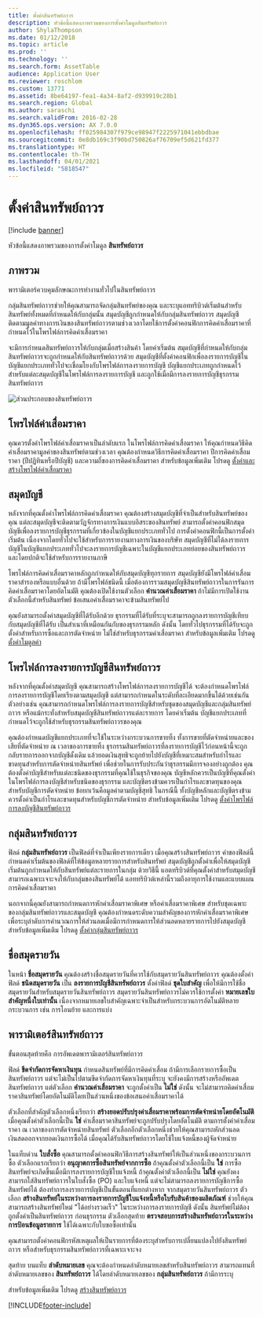 ```yaml
---
title: ตั้งค่าสินทรัพย์ถาวร
description: หัวข้อนี้แสดงภาพรวมของการตั้งค่าโมดูลสินทรัพย์ถาวร
author: ShylaThompson
ms.date: 01/12/2018
ms.topic: article
ms.prod: ''
ms.technology: ''
ms.search.form: AssetTable
audience: Application User
ms.reviewer: roschlom
ms.custom: 13771
ms.assetid: 8be64197-fea1-4a34-8af2-d939919c28b1
ms.search.region: Global
ms.author: saraschi
ms.search.validFrom: 2016-02-28
ms.dyn365.ops.version: AX 7.0.0
ms.openlocfilehash: ff025984307f979ce98947f2225971041ebbdbae
ms.sourcegitcommit: 0e8db169c3f90bd750826af76709ef5d621fd377
ms.translationtype: HT
ms.contentlocale: th-TH
ms.lasthandoff: 04/01/2021
ms.locfileid: "5818547"
---
```

# <a name="set-up-fixed-assets"></a>ตั้งค่าสินทรัพย์ถาวร

[!include [banner](../includes/banner.md)]

หัวข้อนี้แสดงภาพรวมของการตั้งค่าโมดูล **สินทรัพย์ถาวร**

## <a name="overview"></a>ภาพรวม

พารามิเตอร์ควบคุมลักษณะการทำงานทั่วไปในสินทรัพย์ถาวร

กลุ่มสินทรัพย์ถาวรช่วยให้คุณสามารถจัดกลุ่มสินทรัพย์ของคุณ และระบุแอททริบิวต์เริ่มต้นสำหรับสินทรัพย์ทั้งหมดที่กำหนดให้กับกลุ่มนั้น สมุดบัญชีถูกกำหนดให้กับกลุ่มสินทรัพย์ถาวร สมุดบัญชีติดตามมูลค่าทางการเงินของสินทรัพย์ถาวรตามช่วงเวลาโดยใช้การตั้งค่าคอนฟิกการคิดค่าเสื่อมราคาที่กำหนดไว้ในโพรไฟล์การคิดค่าเสื่อมราคา

จะมีการกำหนดสินทรัพย์ถาวรให้กับกลุ่มเมื่อสร้างสินค้า โดยค่าเริ่มต้น สมุดบัญชีที่กำหนดให้กับกลุ่มสินทรัพย์ถาวรจะถูกกำหนดให้กับสินทรัพย์ถาวรด้วย สมุดบัญชีที่ตั้งค่าคอนฟิกเพื่อลงรายการบัญชีในบัญชีแยกประเภททั่วไปจะเชื่อมโยงกับโพรไฟล์การลงรายการบัญชี บัญชีแยกประเภทถูกกำหนดไว้สำหรับแต่ละสมุดบัญชีในโพรไฟล์การลงรายการบัญชี และถูกใช้เมื่อมีการลงรายการบัญชีธุรกรรมสินทรัพย์ถาวร

![ส่วนประกอบของสินทรัพย์ถาวร](./media/FAComponents_Updated.png)

## <a name="depreciation-profiles"></a>โพรไฟล์ค่าเสื่อมราคา

คุณควรตั้งค่าโพรไฟล์ค่าเสื่อมราคาเป็นลำดับแรก ในโพรไฟล์การคิดค่าเสื่อมราคา ให้คุณกำหนดวิธีคิดค่าเสื่อมราคามูลค่าของสินทรัพย์ตามช่วงเวลา คุณต้องกำหนดวิธีการคิดค่าเสื่อมราคา ปีการคิดค่าเสื่อมราคา (ปีปฏิทินหรือปีบัญชี) และความถี่ของการคิดค่าเสื่อมราคา สำหรับข้อมูลเพิ่มเติม โปรดดู [ตั้งค่าและสร้างโพรไฟล์ค่าเสื่อมราคา](tasks/set-up-depreciation-profiles.md)

## <a name="books"></a>สมุดบัญชี

หลังจากที่คุณตั้งค่าโพรไฟล์การคิดค่าเสื่อมราคา คุณต้องสร้างสมุดบัญชีที่จำเป็นสำหรับสินทรัพย์ของคุณ แต่ละสมุดบัญชีจะติดตามวัฏจักรทางการเงินแบบอิสระของสินทรัพย์ สามารถตั้งค่าคอนฟิกสมุดบัญชีเพื่อลงรายการบัญชีธุรกรรมที่เกี่ยวข้องในบัญชีแยกประเภททั่วไป การตั้งค่าคอนฟิกนี้เป็นการตั้งค่าเริ่มต้น เนื่องจากโดยทั่วไปจะใช้สำหรับการรายงานทางการเงินของบริษัท สมุดบัญชีที่ไม่ได้ลงรายการบัญชีในบัญชีแยกประเภททั่วไปจะลงรายการบัญชีเฉพาะในบัญชีแยกประเภทย่อยของสินทรัพย์ถาวร และโดยปกติจะใช้สำหรับการรายงานภาษี

โพรไฟล์การคิดค่าเสื่อมราคาหลักถูกกำหนดให้กับสมุดบัญชีทุกรายการ สมุดบัญชียังมีโพรไฟล์ค่าเสื่อมราคาสำรองหรือแบบอื่นด้วย ถ้ามีโพรไฟล์ชนิดนี้ เมื่อต้องการรวมสมุดบัญชีสินทรัพย์ถาวรในการรันการคิดค่าเสื่อมราคาโดยอัตโนมัติ คุณต้องเปิดใช้งานตัวเลือก **คำนวณค่าเสื่อมราคา** ถ้าไม่มีการเปิดใช้งานตัวเลือกนี้สำหรับสินทรัพย์ ข้อเสนอค่าเสื่อมราคาจะข้ามสินทรัพย์ไป

คุณยังสามารถตั้งค่าสมุดบัญชีที่ได้รับอีกด้วย ธุรกรรมที่ได้รับที่ระบุจะสามารถถูกลงรายการบัญชีเทียบกับสมุดบัญชีที่ได้รับ เป็นสำเนาที่เหมือนกันกับของธุรกรรมหลัก ดังนั้น โดยทั่วไปธุรกรรมที่ได้รับจะถูกตั้งค่าสำหรับการซื้อและการตัดจำหน่าย ไม่ใช่สำหรับธุรกรรมค่าเสื่อมราคา สำหรับข้อมูลเพิ่มเติม โปรดดู [ตั้งค่าโมดูลค่า](tasks/set-up-value-models.md)

## <a name="fixed-asset-posting-profiles"></a>โพรไฟล์การลงรายการบัญชีสินทรัพย์ถาวร

หลังจากที่คุณตั้งค่าสมุดบัญชี คุณสามารถสร้างโพรไฟล์การลงรายการบัญชีได้ จะต้องกำหนดโพรไฟล์การลงรายการบัญชีโดยเรียงตามสมุดบัญชี แต่สามารถกำหนดในระดับที่ละเอียดมากขึ้นได้ด้วยเช่นกัน ตัวอย่างเช่น คุณสามารถกำหนดโพรไฟล์การลงรายการบัญชีสำหรับชุดของสมุดบัญชีและกลุ่มสินทรัพย์ถาวร หรือแม้กระทั่งสำหรับสมุดบัญชีสินทรัพย์ถาวรแต่ละรายการ โดยค่าเริ่มต้น บัญชีแยกประเภทที่กำหนดไว้จะถูกใช้สำหรับธุรกรรมสินทรัพย์ถาวรของคุณ

คุณต้องกำหนดบัญชีแยกประเภทที่จะใช้ในระหว่างกระบวนการขายทิ้ง ทั้งการขายที่ตัดจำหน่ายและของเสียที่ตัดจำหน่าย ณ เวลาของการขายทิ้ง ธุรกรรมสินทรัพย์ถาวรที่ลงรายการบัญชีไว้ก่อนหน้านี้จะถูกกลับรายการออกจากบัญชีดั้งเดิม แล้วยอดเงินสุทธิจะถูกย้ายไปยังบัญชีที่เหมาะสมสำหรับกำไรและขาดทุนสำหรับการตัดจำหน่ายสินทรัพย์ เพื่อช่วยในการรับประกันว่าธุรกรรมมีการจองอย่างถูกต้อง คุณต้องตั้งค่าบัญชีสำหรับแต่ละชนิดของธุรกรรมที่คุณใช้ในธุรกิจของคุณ บัญชีหลักควรเป็นบัญชีที่คุณตั้งค่าในโพรไฟล์การลงบัญชีสำหรับชนิดของธุรกรรม และบัญชีตรงข้ามควรเป็นกำไรและขาดทุนของคุณสำหรับบัญชีการตัดจำหน่าย ข้อยกเว้นคือมูลค่าตามบัญชีสุทธิ ในกรณีนี้ ทั้งบัญชีหลักและบัญชีตรงข้ามควรตั้งค่าเป็นกำไรและขาดทุนสำหรับบัญชีการตัดจำหน่าย สำหรับข้อมูลเพิ่มเติม โปรดดู [ตั้งค่าโพรไฟล์การลงบัญชีสินทรัพย์ถาวร](tasks/set-up-fixed-asset-posting-profiles.md)

## <a name="fixed-asset-groups"></a>กลุ่มสินทรัพย์ถาวร

ฟิลด์ **กลุ่มสินทรัพย์ถาวร** เป็นฟิลด์ที่จำเป็นเพียงรายการเดียว เมื่อคุณสร้างสินทรัพย์ถาวร ค่าของฟิลด์นี้กำหนดค่าเริ่มต้นของฟิลด์ที่ให้ข้อมูลหลายรายการสำหรับสินทรัพย์ สมุดบัญชีถูกตั้งค่าเพื่อให้สมุดบัญชีเริ่มต้นถูกกำหนดให้กับสินทรัพย์แต่ละรายการในกลุ่ม ด้วยวิธีนี้ แอตทริบิวต์ที่คุณตั้งค่าสำหรับสมุดบัญชีสามารถเฉพาะเจาะจงให้กับกลุ่มของสินทรัพย์ได้ แอททริบิวต์เหล่านี้รวมถึงอายุการใช้งานและแบบแผนการคิดค่าเสื่อมราคา

นอกจากนี้คุณยังสามารถกำหนดการหักค่าเสื่อมราคาพิเศษ หรือค่าเสื่อมราคาพิเศษ สำหรับชุดเฉพาะของกลุ่มสินทรัพย์ถาวรและสมุดบัญชี คุณต้องกำหนดระดับความสำคัญของการหักค่าเสื่อมราคาพิเศษเพื่อระบุลำดับการคำนวณการให้ส่วนลดเมื่อมีการกำหนดการให้ส่วนลดหลายรายการไปยังสมุดบัญชี สำหรับข้อมูลเพิ่มเติม โปรดดู [ตั้งค่ากลุ่มสินทรัพย์ถาวร](tasks/set-up-fixed-asset-groups.md)

## <a name="journal-names"></a>ชื่อสมุดรายวัน

ในหน้า **ชื่อสมุดรายวัน** คุณต้องสร้างชื่อสมุดรายวันที่ควรใช้กับสมุดรายวันสินทรัพย์ถาวร คุณต้องตั้งค่าฟิลด์ **ชนิดสมุดรายวัน** เป็น **ลงรายการบัญชีสินทรัพย์ถาวร** ตั้งค่าฟิลด์ **ชุดใบสำคัญ** เพื่อให้มีการใช้ชื่อสมุดรายวันสำหรับสมุดรายวันสินทรัพย์ถาวร สมุดรายวันสินทรัพย์ถาวรไม่ควรใช้การตั้งค่า **หมายเลขใบสำคัญหนึ่งใบเท่านั้น** เนื่องจากหมายเลขใบสำคัญเฉพาะจำเป็นสำหรับกระบวนการอัตโนมัติหลายกระบวนการ เช่น การโอนย้าย และการแบ่ง

## <a name="fixed-asset-parameters"></a>พารามิเตอร์สินทรัพย์ถาวร

ขั้นตอนสุดท้ายคือ การอัพเดตพารามิเตอร์สินทรัพย์ถาวร

ฟิลด์ **ขีดจำกัดการจัดหาเงินทุน** กำหนดสินทรัพย์ที่มีการคิดค่าเสื่อม ถ้ามีการเลือกรายการซื้อเป็นสินทรัพย์ถาวร แต่จะไม่เป็นไปตามขีดจำกัดการจัดหาเงินทุนที่ระบุ จะยังคงมีการสร้างหรืออัพเดตสินทรัพย์ถาวร แต่ตัวเลือก **คำนวณค่าเสื่อมราคา** จะถูกตั้งค่าเป็น **ไม่ใช่** ดังนั้น จะไม่สามารถคิดค่าเสื่อมราคาสินทรัพย์โดยอัตโนมัติโดยเป็นส่วนหนึ่งของข้อเสนอค่าเสื่อมราคาได้

ตัวเลือกที่สำคัญตัวเลือกหนึ่งเรียกว่า **สร้างยอดปรับปรุงค่าเสื่อมราคาพร้อมการตัดจำหน่ายโดยอัตโนมัติ** เมื่อคุณตั้งค่าตัวเลือกนี้เป็น **ใช่** ค่าเสื่อมราคาสินทรัพย์จะถูกปรับปรุงโดยอัตโนมัติ ตามการตั้งค่าค่าเสื่อมราคา ณ เวลาของการตัดจำหน่ายสินทรัพย์ ตัวเลือกอีกตัวเลือกหนึ่งช่วยให้คุณสามารถหักส่วนลดเงินสดออกจากยอดเงินการซื้อได้ เมื่อคุณได้รับสินทรัพย์ถาวรโดยใช้ใบแจ้งหนี้ของผู้จัดจำหน่าย

ในแท็บด่วน **ใบสั่งซื้อ** คุณสามารถตั้งค่าคอนฟิกวิธีการสร้างสินทรัพย์ให้เป็นส่วนหนึ่งของกระบวนการซื้อ ตัวเลือกแรกเรียกว่า **อนุญาตการซื้อสินทรัพย์จากการซื้อ** ถ้าคุณตั้งค่าตัวเลือกนี้เป็น **ใช่** การซื้อสินทรัพย์จะเกิดขึ้นเมื่อมีการลงรายการบัญชีใบแจ้งหนี้ ถ้าคุณตั้งค่าตัวเลือกนี้เป็น **ไม่ใช่** คุณยังคงสามารถใส่สินทรัพย์ถาวรในใบสั่งซื้อ (PO) และใบแจ้งหนี้ แต่จะไม่สามารถลงรายการบัญชีการซื้อสินทรัพย์ได้ ต้องทำการลงรายการบัญชีเป็นขั้นตอนที่แยกต่างหาก จากสมุดรายวันสินทรัพย์ถาวร ตัวเลือก **สร้างสินทรัพย์ในระหว่างการลงรายการบัญชีใบแจ้งหนี้หรือใบรับสินค้าของผลิตภัณฑ์** ช่วยให้คุณสามารถสร้างสินทรัพย์ใหม่ "ได้อย่างรวดเร็ว" ในระหว่างการลงรายการบัญชี ดังนั้น สินทรัพย์ไม่ต้องถูกตั้งค่าเป็นสินทรัพย์ถาวร ก่อนธุรกรรม ตัวเลือกสุดท้าย **ตรวจสอบการสร้างสินทรัพย์ถาวรในระหว่างการป้อนข้อมูลรายการ** ใช้ได้เฉพาะกับใบขอซื้อเท่านั้น

คุณสามารถตั้งค่าคอนฟิกรหัสเหตุผลให้เป็นรายการที่ต้องระบุสำหรับการเปลี่ยนแปลงไปยังสินทรัพย์ถาวร หรือสำหรับธุรกรรมสินทรัพย์ถาวรที่เฉพาะเจาะจง

สุดท้าย บนแท็บ **ลำดับหมายเลข** คุณจะต้องกำหนดลำดับหมายเลขสำหรับสินทรัพย์ถาวร สามารถแทนที่ลำดับหมายเลขของ **สินทรัพย์ถาวร** ได้โดยลำดับหมายเลขของ **กลุ่มสินทรัพย์ถาวร** ถ้ามีการระบุ

สำหรับข้อมูลเพิ่มเติม โปรดดู [สร้างสินทรัพย์ถาวร](tasks/create-fixed-asset.md)


[!INCLUDE[footer-include](../../includes/footer-banner.md)]